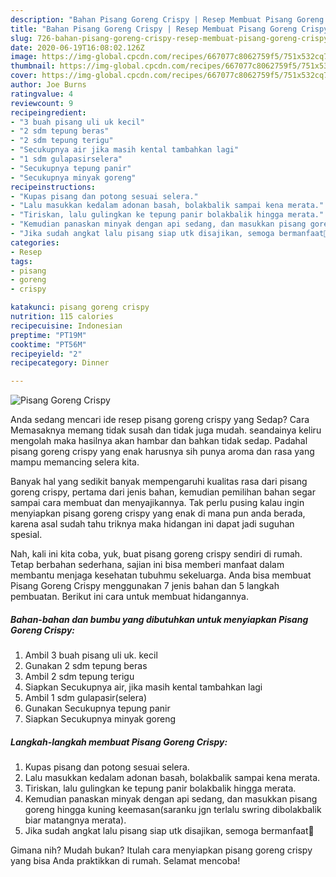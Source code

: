 ```yaml
---
description: "Bahan Pisang Goreng Crispy | Resep Membuat Pisang Goreng Crispy Yang Enak Dan Lezat"
title: "Bahan Pisang Goreng Crispy | Resep Membuat Pisang Goreng Crispy Yang Enak Dan Lezat"
slug: 726-bahan-pisang-goreng-crispy-resep-membuat-pisang-goreng-crispy-yang-enak-dan-lezat
date: 2020-06-19T16:08:02.126Z
image: https://img-global.cpcdn.com/recipes/667077c8062759f5/751x532cq70/pisang-goreng-crispy-foto-resep-utama.jpg
thumbnail: https://img-global.cpcdn.com/recipes/667077c8062759f5/751x532cq70/pisang-goreng-crispy-foto-resep-utama.jpg
cover: https://img-global.cpcdn.com/recipes/667077c8062759f5/751x532cq70/pisang-goreng-crispy-foto-resep-utama.jpg
author: Joe Burns
ratingvalue: 4
reviewcount: 9
recipeingredient:
- "3 buah pisang uli uk kecil"
- "2 sdm tepung beras"
- "2 sdm tepung terigu"
- "Secukupnya air jika masih kental tambahkan lagi"
- "1 sdm gulapasirselera"
- "Secukupnya tepung panir"
- "Secukupnya minyak goreng"
recipeinstructions:
- "Kupas pisang dan potong sesuai selera."
- "Lalu masukkan kedalam adonan basah, bolakbalik sampai kena merata."
- "Tiriskan, lalu gulingkan ke tepung panir bolakbalik hingga merata."
- "Kemudian panaskan minyak dengan api sedang, dan masukkan pisang goreng hingga kuning keemasan(saranku jgn terlalu swring dibolakbalik biar matangnya merata)."
- "Jika sudah angkat lalu pisang siap utk disajikan, semoga bermanfaat🥰"
categories:
- Resep
tags:
- pisang
- goreng
- crispy

katakunci: pisang goreng crispy 
nutrition: 115 calories
recipecuisine: Indonesian
preptime: "PT19M"
cooktime: "PT56M"
recipeyield: "2"
recipecategory: Dinner

---
```



![Pisang Goreng Crispy](https://img-global.cpcdn.com/recipes/667077c8062759f5/751x532cq70/pisang-goreng-crispy-foto-resep-utama.jpg)

Anda sedang mencari ide resep pisang goreng crispy yang Sedap? Cara Memasaknya memang tidak susah dan tidak juga mudah. seandainya keliru mengolah maka hasilnya akan hambar dan bahkan tidak sedap. Padahal pisang goreng crispy yang enak harusnya sih punya aroma dan rasa yang mampu memancing selera kita.



Banyak hal yang sedikit banyak mempengaruhi kualitas rasa dari pisang goreng crispy, pertama dari jenis bahan, kemudian pemilihan bahan segar sampai cara membuat dan menyajikannya. Tak perlu pusing kalau ingin menyiapkan pisang goreng crispy yang enak di mana pun anda berada, karena asal sudah tahu triknya maka hidangan ini dapat jadi suguhan spesial.


Nah, kali ini kita coba, yuk, buat pisang goreng crispy sendiri di rumah. Tetap berbahan sederhana, sajian ini bisa memberi manfaat dalam membantu menjaga kesehatan tubuhmu sekeluarga. Anda bisa membuat Pisang Goreng Crispy menggunakan 7 jenis bahan dan 5 langkah pembuatan. Berikut ini cara untuk membuat hidangannya.

<!--inarticleads1-->

##### Bahan-bahan dan bumbu yang dibutuhkan untuk menyiapkan Pisang Goreng Crispy:

1. Ambil 3 buah pisang uli uk. kecil
1. Gunakan 2 sdm tepung beras
1. Ambil 2 sdm tepung terigu
1. Siapkan Secukupnya air, jika masih kental tambahkan lagi
1. Ambil 1 sdm gulapasir(selera)
1. Gunakan Secukupnya tepung panir
1. Siapkan Secukupnya minyak goreng




<!--inarticleads2-->

##### Langkah-langkah membuat Pisang Goreng Crispy:

1. Kupas pisang dan potong sesuai selera.
1. Lalu masukkan kedalam adonan basah, bolakbalik sampai kena merata.
1. Tiriskan, lalu gulingkan ke tepung panir bolakbalik hingga merata.
1. Kemudian panaskan minyak dengan api sedang, dan masukkan pisang goreng hingga kuning keemasan(saranku jgn terlalu swring dibolakbalik biar matangnya merata).
1. Jika sudah angkat lalu pisang siap utk disajikan, semoga bermanfaat🥰




Gimana nih? Mudah bukan? Itulah cara menyiapkan pisang goreng crispy yang bisa Anda praktikkan di rumah. Selamat mencoba!
